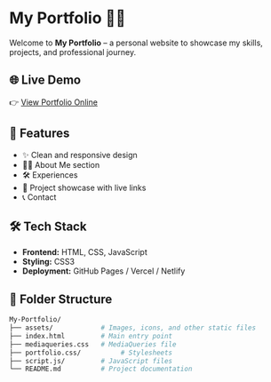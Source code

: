 # My Portfolio 🎨💼

Welcome to **My Portfolio** – a personal website to showcase my skills, projects, and professional journey.

## 🌐 Live Demo

👉 [View Portfolio Online](https://your-portfolio-link.com)

## 📸 Features

- ✨ Clean and responsive design
- 🧑‍💼 About Me section
- 🛠️ Experiences
- 📂 Project showcase with live links
- 📞 Contact 

## 🛠️ Tech Stack

- **Frontend:** HTML, CSS, JavaScript 
- **Styling:** CSS3 
- **Deployment:** GitHub Pages / Vercel / Netlify

## 📁 Folder Structure

```bash
My-Portfolio/
├── assets/            # Images, icons, and other static files
├── index.html         # Main entry point
├── mediaqueries.css   # MediaQueries file
├── portfolio.css/          # Stylesheets
├── script.js/         # JavaScript files
└── README.md          # Project documentation
